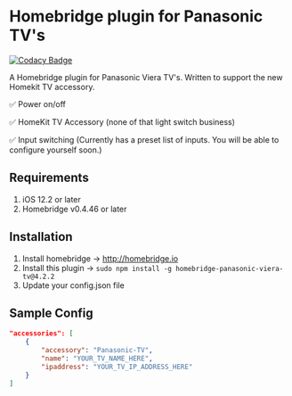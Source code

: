 # Homebridge plugin for Panasonic TV's

[![Codacy Badge](https://api.codacy.com/project/badge/Grade/313c17eb1c1145f085e7ecc1ce1c993e)](https://app.codacy.com/app/g30r93g/homebridge-panasonic?utm_source=github.com&utm_medium=referral&utm_content=g30r93g/homebridge-panasonic&utm_campaign=Badge_Grade_Dashboard)

A Homebridge plugin for Panasonic Viera TV's. Written to support the new Homekit TV accessory.

✅ Power on/off

✅ HomeKit TV Accessory (none of that light switch business)

✅ Input switching (Currently has a preset list of inputs. You will be able to configure yourself soon.)

## Requirements

1.  iOS 12.2 or later
2.  Homebridge v0.4.46 or later

## Installation

1.  Install homebridge -> <http://homebridge.io>
2.  Install this plugin -> `sudo npm install -g homebridge-panasonic-viera-tv@4.2.2`
3.  Update your config.json file

## Sample Config

``` JSON
"accessories": [
    {
        "accessory": "Panasonic-TV",
        "name": "YOUR_TV_NAME_HERE",
        "ipaddress": "YOUR_TV_IP_ADDRESS_HERE"
    }
]
```
